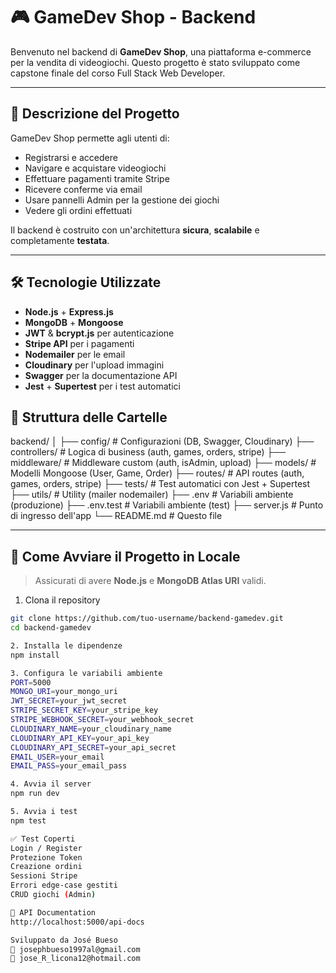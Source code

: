 # 🎮 GameDev Shop - Backend

Benvenuto nel backend di **GameDev Shop**, una piattaforma e-commerce per la vendita di videogiochi. Questo progetto è stato sviluppato come capstone finale del corso Full Stack Web Developer.

---

## 🚀 Descrizione del Progetto

GameDev Shop permette agli utenti di:

- Registrarsi e accedere
- Navigare e acquistare videogiochi
- Effettuare pagamenti tramite Stripe
- Ricevere conferme via email
- Usare pannelli Admin per la gestione dei giochi
- Vedere gli ordini effettuati

Il backend è costruito con un'architettura **sicura**, **scalabile** e completamente **testata**.

---

## 🛠️ Tecnologie Utilizzate

- **Node.js** + **Express.js**
- **MongoDB** + **Mongoose**
- **JWT** & **bcrypt.js** per autenticazione
- **Stripe API** per i pagamenti
- **Nodemailer** per le email
- **Cloudinary** per l'upload immagini
- **Swagger** per la documentazione API
- **Jest** + **Supertest** per i test automatici

## 📁 Struttura delle Cartelle
backend/
│
├── config/ # Configurazioni (DB, Swagger, Cloudinary)
├── controllers/ # Logica di business (auth, games, orders, stripe)
├── middleware/ # Middleware custom (auth, isAdmin, upload)
├── models/ # Modelli Mongoose (User, Game, Order)
├── routes/ # API routes (auth, games, orders, stripe)
├── tests/ # Test automatici con Jest + Supertest
├── utils/ # Utility (mailer nodemailer)
├── .env # Variabili ambiente (produzione)
├── .env.test # Variabili ambiente (test)
├── server.js # Punto di ingresso dell'app
└── README.md # Questo file


---

## 🧪 Come Avviare il Progetto in Locale

> Assicurati di avere **Node.js** e **MongoDB Atlas URI** validi.

1. Clona il repository
```bash
git clone https://github.com/tuo-username/backend-gamedev.git
cd backend-gamedev

2. Installa le dipendenze
npm install

3. Configura le variabili ambiente
PORT=5000
MONGO_URI=your_mongo_uri
JWT_SECRET=your_jwt_secret
STRIPE_SECRET_KEY=your_stripe_key
STRIPE_WEBHOOK_SECRET=your_webhook_secret
CLOUDINARY_NAME=your_cloudinary_name
CLOUDINARY_API_KEY=your_api_key
CLOUDINARY_API_SECRET=your_api_secret
EMAIL_USER=your_email
EMAIL_PASS=your_email_pass

4. Avvia il server
npm run dev

5. Avvia i test
npm test

✅ Test Coperti
Login / Register
Protezione Token
Creazione ordini
Sessioni Stripe
Errori edge-case gestiti
CRUD giochi (Admin)

📘 API Documentation
http://localhost:5000/api-docs

Sviluppato da José Bueso
📧 josephbueso1997al@gmail.com
📧 jose_R_licona12@hotmail.com